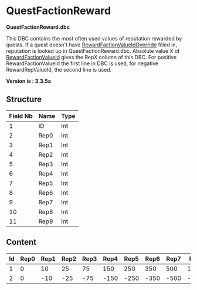 # QuestFactionReward

**QuestFactionReward.dbc**

This DBC contains the most often used values of reputation rewarded by quests. If a quest doesn't have [RewardFactionValueIdOverride](../db/world/quest_template.md#rewardfactionvalueidoverride) filled in, reputation is looked up in QuestFactionReward.dbc. Absolute value X of [RewardFactionValueId](../db/world/quest_template.md#rewardfactionvalueid) gives the RepX column of this DBC. For positive RewardFactionValueId the first line in DBC is used, for negative RewardRepValueId, the second line is used.

**Version is : 3.3.5a**

## Structure

|  Field Nb  |  Name  |  Type  |
| --- | --- | --- |
|  1  |  ID  |  Int  |
|  2  |  Rep0  |  Int  |
|  3  |  Rep1  |  Int  |
|  4  |  Rep2  |  Int  |
|  5  |  Rep3  |  Int  |
|  6  |  Rep4  |  Int  |
|  7  |  Rep5  |  Int  |
|  8  |  Rep6  |  Int  |
|  9  |  Rep7  |  Int  |
|  10  |  Rep8  |  Int  |
|  11  |  Rep9  |  Int  |

## Content

|  Id  |  Rep0  |  Rep1  |  Rep2  |  Rep3  |  Rep4  |  Rep5  |  Rep6  |  Rep7  |  Rep8  |  Rep9  |
| --- | --- | --- | --- | --- | --- | --- | --- | --- | --- | --- |
|  1  |  0  |  10  |  25  |  75  |  150  |  250  |  350  |  500  |  1000  |  5  |
|  2  |  0  |  -10  |  -25  |  -75  |  -150  |  -250  |  -350  |  -500  |  -1000  |  -5  |
